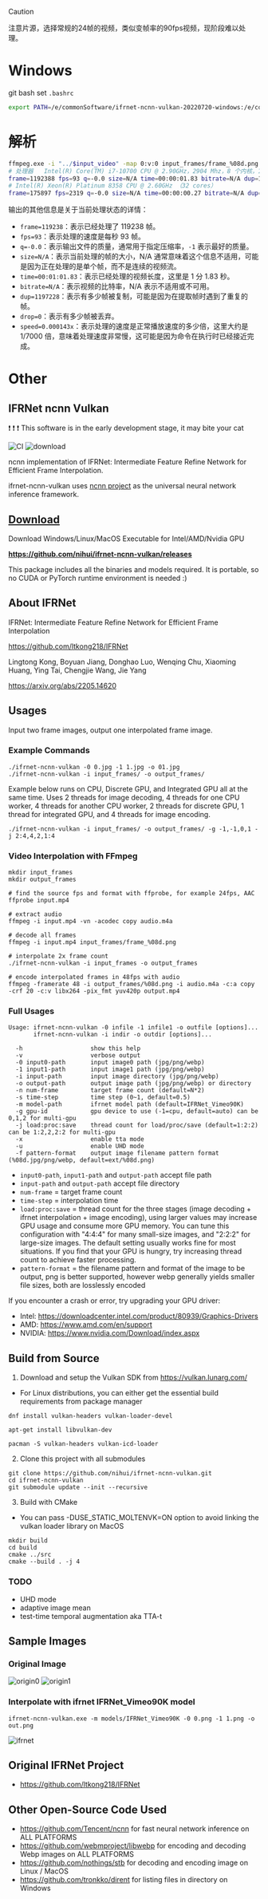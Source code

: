 
> [!CAUTION]
> 注意片源，选择常规的24帧的视频，类似变帧率的90fps视频，现阶段难以处理。

# Windows

git bash set `.bashrc`

```bash
export PATH=/e/commonSoftware/ifrnet-ncnn-vulkan-20220720-windows:/e/commonSoftware/ffmpeg-master-latest-win64-gpl/bin:$PATH
```

# 解析

```bash
ffmpeg.exe -i "../$input_video" -map 0:v:0 input_frames/frame_%08d.png
# 处理器	Intel(R) Core(TM) i7-10700 CPU @ 2.90GHz，2904 Mhz，8 个内核，16 个逻辑处理器
frame=1192388 fps=93 q=-0.0 size=N/A time=00:00:01.83 bitrate=N/A dup=1197228 drop=0 speed=0.000143x
# Intel(R) Xeon(R) Platinum 8358 CPU @ 2.60GHz （32 cores）
frame=175897 fps=2319 q=-0.0 size=N/A time=00:00:00.27 bitrate=N/A dup=175864 drop=0 speed=0.00357x
```

输出的其他信息是关于当前处理状态的详情：

- `frame=119238`：表示已经处理了 119238 帧。
- `fps=93`：表示处理的速度是每秒 93 帧。
- `q=-0.0`：表示输出文件的质量，通常用于指定压缩率，`-1` 表示最好的质量。
- `size=N/A`：表示当前处理的帧的大小，N/A 通常意味着这个信息不适用，可能是因为正在处理的是单个帧，而不是连续的视频流。
- `time=00:01:01.83`：表示已经处理的视频长度，这里是 1 分 1.83 秒。
- `bitrate=N/A`：表示视频的比特率，N/A 表示不适用或不可用。
- `dup=1197228`：表示有多少帧被复制，可能是因为在提取帧时遇到了重复的帧。
- `drop=0`：表示有多少帧被丢弃。
- `speed=0.000143x`：表示处理的速度是正常播放速度的多少倍，这里大约是 1/7000 倍，意味着处理速度非常慢，这可能是因为命令在执行时已经接近完成。


# Other

## IFRNet ncnn Vulkan

:exclamation: :exclamation: :exclamation: This software is in the early development stage, it may bite your cat

![CI](https://github.com/nihui/ifrnet-ncnn-vulkan/workflows/CI/badge.svg)
![download](https://img.shields.io/github/downloads/nihui/ifrnet-ncnn-vulkan/total.svg)

ncnn implementation of IFRNet: Intermediate Feature Refine Network for Efficient Frame Interpolation.

ifrnet-ncnn-vulkan uses [ncnn project](https://github.com/Tencent/ncnn) as the universal neural network inference framework.

## [Download](https://github.com/nihui/ifrnet-ncnn-vulkan/releases)

Download Windows/Linux/MacOS Executable for Intel/AMD/Nvidia GPU

**https://github.com/nihui/ifrnet-ncnn-vulkan/releases**

This package includes all the binaries and models required. It is portable, so no CUDA or PyTorch runtime environment is needed :)

## About IFRNet

IFRNet: Intermediate Feature Refine Network for Efficient Frame Interpolation

https://github.com/ltkong218/IFRNet

Lingtong Kong, Boyuan Jiang, Donghao Luo, Wenqing Chu, Xiaoming Huang, Ying Tai, Chengjie Wang, Jie Yang

https://arxiv.org/abs/2205.14620

## Usages

Input two frame images, output one interpolated frame image.

### Example Commands

```shell
./ifrnet-ncnn-vulkan -0 0.jpg -1 1.jpg -o 01.jpg
./ifrnet-ncnn-vulkan -i input_frames/ -o output_frames/
```

Example below runs on CPU, Discrete GPU, and Integrated GPU all at the same time. Uses 2 threads for image decoding, 4 threads for one CPU worker, 4 threads for another CPU worker, 2 threads for discrete GPU, 1 thread for integrated GPU, and 4 threads for image encoding.
```shell
./ifrnet-ncnn-vulkan -i input_frames/ -o output_frames/ -g -1,-1,0,1 -j 2:4,4,2,1:4
```

### Video Interpolation with FFmpeg

```shell
mkdir input_frames
mkdir output_frames

# find the source fps and format with ffprobe, for example 24fps, AAC
ffprobe input.mp4

# extract audio
ffmpeg -i input.mp4 -vn -acodec copy audio.m4a

# decode all frames
ffmpeg -i input.mp4 input_frames/frame_%08d.png

# interpolate 2x frame count
./ifrnet-ncnn-vulkan -i input_frames -o output_frames

# encode interpolated frames in 48fps with audio
ffmpeg -framerate 48 -i output_frames/%08d.png -i audio.m4a -c:a copy -crf 20 -c:v libx264 -pix_fmt yuv420p output.mp4
```

### Full Usages

```console
Usage: ifrnet-ncnn-vulkan -0 infile -1 infile1 -o outfile [options]...
       ifrnet-ncnn-vulkan -i indir -o outdir [options]...

  -h                   show this help
  -v                   verbose output
  -0 input0-path       input image0 path (jpg/png/webp)
  -1 input1-path       input image1 path (jpg/png/webp)
  -i input-path        input image directory (jpg/png/webp)
  -o output-path       output image path (jpg/png/webp) or directory
  -n num-frame         target frame count (default=N*2)
  -s time-step         time step (0~1, default=0.5)
  -m model-path        ifrnet model path (default=IFRNet_Vimeo90K)
  -g gpu-id            gpu device to use (-1=cpu, default=auto) can be 0,1,2 for multi-gpu
  -j load:proc:save    thread count for load/proc/save (default=1:2:2) can be 1:2,2,2:2 for multi-gpu
  -x                   enable tta mode
  -u                   enable UHD mode
  -f pattern-format    output image filename pattern format (%08d.jpg/png/webp, default=ext/%08d.png)
```

- `input0-path`, `input1-path` and `output-path` accept file path
- `input-path` and `output-path` accept file directory
- `num-frame` = target frame count
- `time-step` = interpolation time
- `load:proc:save` = thread count for the three stages (image decoding + ifrnet interpolation + image encoding), using larger values may increase GPU usage and consume more GPU memory. You can tune this configuration with "4:4:4" for many small-size images, and "2:2:2" for large-size images. The default setting usually works fine for most situations. If you find that your GPU is hungry, try increasing thread count to achieve faster processing.
- `pattern-format` = the filename pattern and format of the image to be output, png is better supported, however webp generally yields smaller file sizes, both are losslessly encoded

If you encounter a crash or error, try upgrading your GPU driver:

- Intel: https://downloadcenter.intel.com/product/80939/Graphics-Drivers
- AMD: https://www.amd.com/en/support
- NVIDIA: https://www.nvidia.com/Download/index.aspx

## Build from Source

1. Download and setup the Vulkan SDK from https://vulkan.lunarg.com/
  - For Linux distributions, you can either get the essential build requirements from package manager
```shell
dnf install vulkan-headers vulkan-loader-devel
```
```shell
apt-get install libvulkan-dev
```
```shell
pacman -S vulkan-headers vulkan-icd-loader
```

2. Clone this project with all submodules

```shell
git clone https://github.com/nihui/ifrnet-ncnn-vulkan.git
cd ifrnet-ncnn-vulkan
git submodule update --init --recursive
```

3. Build with CMake
  - You can pass -DUSE_STATIC_MOLTENVK=ON option to avoid linking the vulkan loader library on MacOS

```shell
mkdir build
cd build
cmake ../src
cmake --build . -j 4
```

### TODO

* UHD mode
* adaptive image mean
* test-time temporal augmentation aka TTA-t

## Sample Images

### Original Image

![origin0](images/0.png)
![origin1](images/1.png)

### Interpolate with ifrnet IFRNet_Vimeo90K model

```shell
ifrnet-ncnn-vulkan.exe -m models/IFRNet_Vimeo90K -0 0.png -1 1.png -o out.png
```

![ifrnet](images/out.png)

## Original IFRNet Project

- https://github.com/ltkong218/IFRNet

## Other Open-Source Code Used

- https://github.com/Tencent/ncnn for fast neural network inference on ALL PLATFORMS
- https://github.com/webmproject/libwebp for encoding and decoding Webp images on ALL PLATFORMS
- https://github.com/nothings/stb for decoding and encoding image on Linux / MacOS
- https://github.com/tronkko/dirent for listing files in directory on Windows
